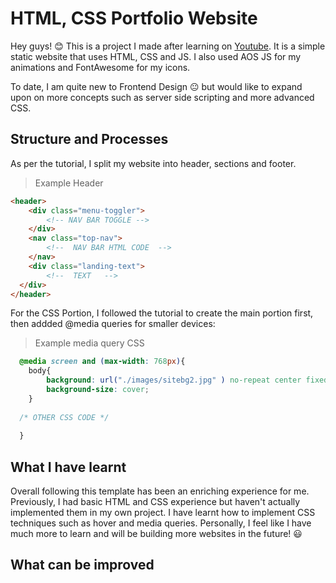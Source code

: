 # HTML, CSS Portfolio Website

Hey guys! 😊 This is a project I made after learning on [Youtube](https://www.youtube.com/watch?v=T7PnWnTgusc&ab_channel=JulioCodes). It is a simple static website that uses HTML, CSS and JS. I also used AOS JS for my animations and FontAwesome for my icons.


To date, I am quite new to Frontend Design :neutral_face: but would like to expand upon on more concepts such as server side scripting and more advanced CSS.

## Structure and Processes

As per the tutorial, I split my website into header, sections and footer.
> Example Header
```HTML
<header>
    <div class="menu-toggler">
        <!-- NAV BAR TOGGLE -->
    </div>
    <nav class="top-nav">
        <!--  NAV BAR HTML CODE  -->
    </nav>
    <div class="landing-text">
        <!--  TEXT   -->
  </div>
</header>
```
For the CSS Portion, I followed the tutorial to create the main portion first, then addded @media queries for smaller devices:
> Example media query CSS
```CSS
  @media screen and (max-width: 768px){
    body{
        background: url("./images/sitebg2.jpg" ) no-repeat center fixed;
        background-size: cover;
    }
    
  /* OTHER CSS CODE */
  
  }
```
## What I have learnt
Overall following this template has been an enriching experience for me. Previously, I had basic HTML and CSS experience but haven't actually implemented them in my own project.
I have learnt how to implement CSS techniques such as hover and media queries. Personally, I feel like I have much more to learn and will be building more websites in the future! 😃

## What can be improved 



